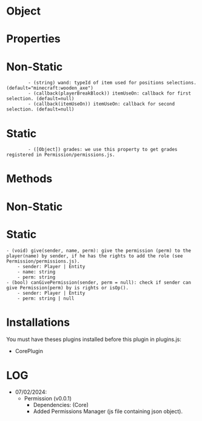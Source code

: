 # Object

 # Properties

  # Non-Static

            - (string) wand: typeId of item used for positions selections. (default="minecraft:wooden_axe")
            - (callback(playerBreakBlock)) itemUseOn: callback for first selection. (default=null)
            - (callback(itemUseOn)) itemUseOn: callback for second selection. (default=null)

  # Static
            - ([Object]) grades: we use this property to get grades registered in Permission/permissions.js.

 # Methods
  
  # Non-Static

  
  # Static
    - (void) give(sender, name, perm): give the permission (perm) to the player(name) by sender, if he has the rights to add the role (see Permission/permissions.js).
        - sender: Player | Entity
        - name: string
        - perm: string
    - (bool) canGivePermission(sender, perm = null): check if sender can give Permission(perm) by is rights or isOp().
        - sender: Player | Entity
        - perm: string | null

# Installations
You must have theses plugins installed before this plugin in plugins.js:
- CorePlugin

# LOG

- 07/02/2024:
    -  Permission (v0.0.1)
        -    Dependencies: (Core)
        -    Added Permissions Manager (js file containing json object).

